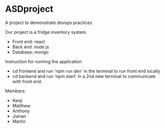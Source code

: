 # ASDproject
A project to demonstrate devops practices

Our project is a fridge inventory system.
- Front end: react
- Back end: node js
- Database: mongo

Instruction for running the application
- cd frontend and run 'npm run dev' in the terminal to run front end locally
- cd backend and run 'npm start' in a 2nd new terminal to communicate with front end.

Members:
- Kenji
- Matthew
- Anthony
- Jianan
- Martin
